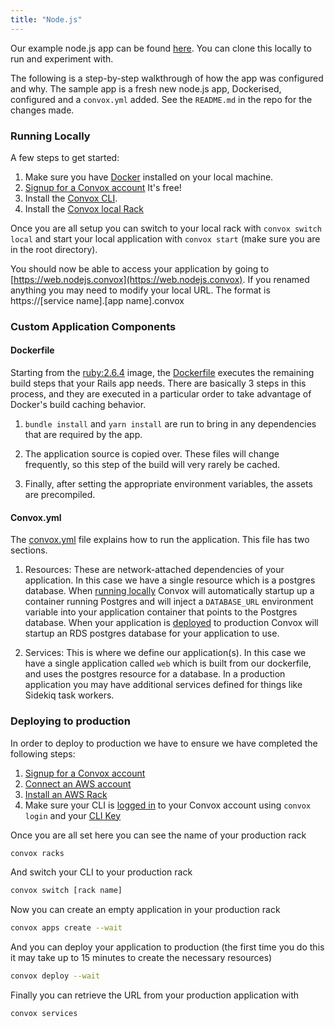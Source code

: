 ```yaml
---
title: "Node.js"
---
```


Our example node.js app can be found [here](https://github.com/convox-examples/nodejs).  You can clone this locally to run and experiment with.

The following is a step-by-step walkthrough of how the app was configured and why. The sample app is a fresh new node.js app, Dockerised, configured and a `convox.yml` added.  See the `README.md` in the repo for the changes made.

### Running Locally

A few steps to get started:

1. Make sure you have [Docker](https://www.docker.com/products/docker-desktop) installed on your local machine. 
2. [Signup for a Convox account](https://convox.com/signup) It's free!
3. Install the [Convox CLI](https://docs.convox.com/development/installation). 
4. Install the [Convox local Rack](https://docs.convox.com/development/running-locally)

Once you are all setup you can switch to your local rack with ```convox switch local``` and start your local application with ```convox start``` (make sure you are in the root directory).

You should now be able to access your application by going to [https://web.nodejs.convox](https://web.nodejs.convox). If you renamed anything you may need to modify your local URL. The format is https://[service name].[app name].convox

### Custom Application Components

#### Dockerfile

Starting from the [ruby:2.6.4](https://hub.docker.com/_/ruby/) image, the [Dockerfile](https://github.com/convox-examples/rails/blob/master/Dockerfile) executes the remaining build steps that your Rails app needs. There are basically 3 steps in this process, and they are executed in a particular order to take advantage of Docker's build caching behavior.

1. `bundle install` and `yarn install` are run to bring in any dependencies that are required by the app.

2. The application source is copied over. These files will change frequently, so this step of the build will very rarely be cached.

3. Finally, after setting the appropriate environment variables, the assets are precompiled.

#### Convox.yml

The [convox.yml](https://github.com/convox-examples/rails/blob/master/convox.yml) file explains how to run the application. This file has two sections.

1. Resources: These are network-attached dependencies of your application. In this case we have a single resource which is a postgres database. When [running locally](https://docs.convox.com/development/running-locally) Convox will automatically startup up a container running Postgres and will inject a ```DATABASE_URL``` environment variable into your application container that points to the Postgres database. When your application is [deployed](https://docs.convox.com/deployment/deploying-to-convox) to production Convox will startup an RDS postgres database for your application to use. 

2. Services: This is where we define our application(s). In this case we have a single application called ```web``` which is built from our dockerfile, and uses the postgres resource for a database.  In a production application you may have additional services defined for things like Sidekiq task workers.

### Deploying to production

In order to deploy to production we have to ensure we have completed the following steps:

1. [Signup for a Convox account](https://convox.com/signup)
2. [Connect an AWS account](https://docs.convox.com/introduction/getting-started#connect-an-aws-account)
3. [Install an AWS Rack](https://docs.convox.com/introduction/getting-started#install-an-aws-rack)
4. Make sure your CLI is [logged in](https://docs.convox.com/reference/login-and-authentication) to your Convox account using ```convox login``` and your [CLI Key](https://console.convox.com/account)

Once you are all set here you can see the name of your production rack

```bash 
convox racks
```

And switch your CLI to your production rack

```bash
convox switch [rack name]
```

Now you can create an empty application in your production rack

```bash
convox apps create --wait
```

And you can deploy your application to production (the first time you do this it may take up to 15 minutes to create the necessary resources)

```bash
convox deploy --wait
```

Finally you can retrieve the URL from your production application with

```bash
convox services
```

